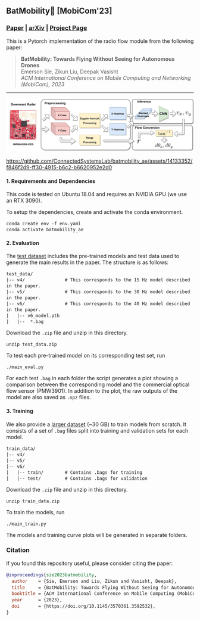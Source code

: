 ## BatMobility🦇 [MobiCom'23]
### [Paper](https://dl.acm.org/doi/10.1145/3570361.3592532) | [arXiv](https://arxiv.org/abs/2307.11518.pdf) | [Project Page](https://batmobility.github.io)

This is a Pytorch implementation of the radio flow module from the following paper: <br/>
> **BatMobility: Towards Flying Without Seeing for Autonomous Drones**  
> Emerson Sie, Zikun Liu, Deepak Vasisht    
> *ACM International Conference on Mobile Computing and Networking (MobiCom), 2023* 
>

---

![image](docs/flow_model.jpg)



https://github.com/ConnectedSystemsLab/batmobility_ae/assets/14133352/f846f2d9-ff30-4915-b6c2-b6620952e2d0



#### 1. Requirements and Dependencies
This code is tested on Ubuntu 18.04 and requires an NVIDIA GPU (we use an RTX 3090).

To setup the dependencies, create and activate the conda environment.
```
conda create env -f env.yaml
conda activate batmobility_ae
```

#### 2. Evaluation 
The [test dataset](https://zenodo.org/record/8312500/files/test_data.zip?download=1) includes the pre-trained models and test data used to generate the main results in the paper. The structure is as follows:
```
test_data/
|-- v4/               # This corresponds to the 15 Hz model described in the paper.
|-- v5/               # This corresponds to the 30 Hz model described in the paper.
|-- v6/               # This corresponds to the 40 Hz model described in the paper.
|   |-- v6_model.pth
|   |--  *.bag
```

Download the `.zip` file and unzip in this directory.
```
unzip test_data.zip
```

To test each pre-trained model on its corresponding test set, run
```
./main_eval.py
```

For each test `.bag` in each folder the script generates a plot showing a comparison between the corresponding model and the commercial optical flow sensor (PMW3901). In addition to the plot, the raw outputs of the model are also saved as `.npz` files.

#### 3. Training
We also provide a [larger dataset](https://zenodo.org/record/8312500/files/train_data.zip?download=1) (~30 GB) to train models from scratch. It consists of a set of `.bag` files split into training and validation sets for each model. 
```
train_data/
|-- v4/
|-- v5/
|-- v6/
|   |-- train/        # Contains .bags for training
|   |-- test/         # Contains .bags for validation
```

Download the `.zip` file and unzip in this directory.
```
unzip train_data.zip
```

To train the models, run
```
./main_train.py
```
The models and training curve plots will be generated in separate folders. 

### Citation

If you found this repository useful, please consider citing the paper:

```bibtex
@inproceedings{sie2023batmobility,
  author    = {Sie, Emerson and Liu, Zikun and Vasisht, Deepak},
  title     = {BatMobility: Towards Flying Without Seeing for Autonomous Drones},
  booktitle = {ACM International Conference on Mobile Computing (MobiCom)},
  year      = {2023},
  doi       = {https://doi.org/10.1145/3570361.3592532},
}
```

